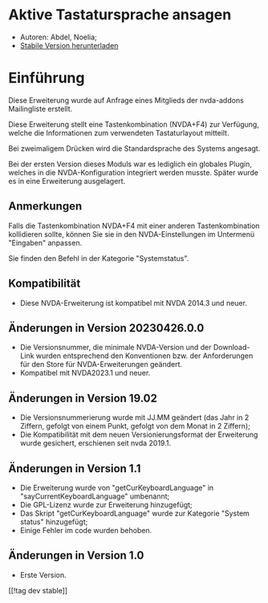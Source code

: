 # Aktive Tastatursprache ansagen #

* Autoren: Abdel, Noelia;
* [Stabile Version herunterladen][1]

# Einführung #

Diese Erweiterung wurde auf Anfrage eines Mitglieds der nvda-addons
Mailingliste erstellt.

Diese Erweiterung  stellt eine Tastenkombination (NVDA+F4) zur Verfügung,
welche die Informationen zum verwendeten Tastaturlayout mitteilt.

Bei zweimaligem Drücken wird die Standardsprache des Systems angesagt.

Bei der ersten Version dieses Moduls war es lediglich ein globales Plugin,
welches in die NVDA-Konfiguration integriert werden musste. Später wurde es
in eine Erweiterung ausgelagert.

## Anmerkungen ##

Falls die Tastenkombination NVDA+F4 mit einer anderen Tastenkombination
kollidieren sollte, können Sie sie in den NVDA-Einstellungen im Untermenü
"Eingaben" anpassen.

Sie finden den Befehl in der Kategorie "Systemstatus".

## Kompatibilität ##

* Diese NVDA-Erweiterung ist kompatibel mit NVDA 2014.3 und neuer.

## Änderungen in Version 20230426.0.0 ##

* Die Versionsnummer, die minimale NVDA-Version und der Download-Link wurden
  entsprechend den Konventionen bzw. der Anforderungen für den Store für
  NVDA-Erweiterungen geändert.
* Kompatibel mit NVDA2023.1 und neuer.

## Änderungen in Version 19.02 ##

* Die Versionsnummerierung wurde mit JJ.MM geändert (das Jahr in 2 Ziffern,
  gefolgt von einem Punkt, gefolgt von dem Monat in 2 Ziffern);
* Die Kompatibilität mit dem neuen Versionierungsformat der Erweiterung
  wurde gesichert, erschienen seit nvda 2019.1.

## Änderungen in Version 1.1 ##

* Die Erweiterung wurde von "getCurKeyboardLanguage" in
  "sayCurrentKeyboardLanguage" umbenannt;
* Die GPL-Lizenz wurde zur Erweiterung hinzugefügt;
* Das Skript "getCurKeyboardLanguage" wurde zur Kategorie "System status"
  hinzugefügt;
* Einige Fehler im code wurden behoben.

## Änderungen in Version 1.0 ##

* Erste Version.

[[!tag dev stable]]

[1]:
https://www.nvaccess.org/addonStore/legacy?file=sayCurrentKeyboardLanguage
